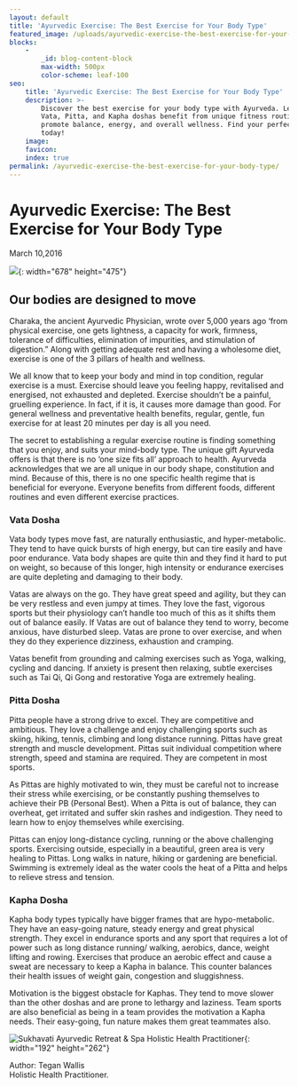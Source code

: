 ```yaml
---
layout: default
title: 'Ayurvedic Exercise: The Best Exercise for Your Body Type'
featured_image: /uploads/ayurvedic-exercise-the-best-exercise-for-your-body-type.jpg
blocks:
    -
        _id: blog-content-block
        max-width: 500px
        color-scheme: leaf-100
seo:
    title: 'Ayurvedic Exercise: The Best Exercise for Your Body Type'
    description: >-
        Discover the best exercise for your body type with Ayurveda. Learn how
        Vata, Pitta, and Kapha doshas benefit from unique fitness routines that
        promote balance, energy, and overall wellness. Find your perfect workout
        today!
    image:
    favicon:
    index: true
permalink: /ayurvedic-exercise-the-best-exercise-for-your-body-type/
---
```

# Ayurvedic Exercise: The Best Exercise for Your Body Type

March 10,2016

![](https://www.sukhavatibali.com/wp-content/uploads/2019/01/exercise-final-mailchimp-1458272984-medium.jpg){: width="678" height="475"}

## **Our bodies are designed to move**

Charaka, the ancient Ayurvedic Physician, wrote over 5,000 years ago ‘from physical exercise, one gets lightness, a capacity for work, firmness, tolerance of difficulties, elimination of impurities, and stimulation of digestion.” Along with getting adequate rest and having a wholesome diet, exercise is one of the 3 pillars of health and wellness.

We all know that to keep your body and mind in top condition, regular exercise is a must. Exercise should leave you feeling happy, revitalised and energised, not exhausted and depleted. Exercise shouldn’t be a painful, gruelling experience. In fact, if it is, it causes more damage than good. For general wellness and preventative health benefits, regular, gentle, fun exercise for at least 20 minutes per day is all you need.

The secret to establishing a regular exercise routine is finding something that you enjoy, and suits your mind-body type. The unique gift Ayurveda offers is that there is no ‘one size fits all’ approach to health. Ayurveda acknowledges that we are all unique in our body shape, constitution and mind. Because of this, there is no one specific health regime that is beneficial for everyone. Everyone benefits from different foods, different routines and even different exercise practices.

### Vata Dosha

Vata body types move fast, are naturally enthusiastic, and hyper-metabolic. They tend to have quick bursts of high energy, but can tire easily and have poor endurance. Vata body shapes are quite thin and they find it hard to put on weight, so because of this longer, high intensity or endurance exercises are quite depleting and damaging to their body.

Vatas are always on the go. They have great speed and agility, but they can be very restless and even jumpy at times. They love the fast, vigorous sports but their physiology can’t handle too much of this as it shifts them out of balance easily. If Vatas are out of balance they tend to worry, become anxious, have disturbed sleep. Vatas are prone to over exercise, and when they do they experience dizziness, exhaustion and cramping.

Vatas benefit from grounding and calming exercises such as Yoga, walking, cycling and dancing. If anxiety is present then relaxing, subtle exercises such as Tai Qi, Qi Gong and restorative Yoga are extremely healing.

### Pitta Dosha

Pitta people have a strong drive to excel. They are competitive and ambitious. They love a challenge and enjoy challenging sports such as skiing, hiking, tennis, climbing and long distance running. Pittas have great strength and muscle development. Pittas suit individual competition where strength, speed and stamina are required. They are competent in most sports.

As Pittas are highly motivated to win, they must be careful not to increase their stress while exercising, or be constantly pushing themselves to achieve their PB (Personal Best). When a Pitta is out of balance, they can overheat, get irritated and suffer skin rashes and indigestion. They need to learn how to enjoy themselves while exercising.

Pittas can enjoy long-distance cycling, running or the above challenging sports. Exercising outside, especially in a beautiful, green area is very healing to Pittas. Long walks in nature, hiking or gardening are beneficial. Swimming is extremely ideal as the water cools the heat of a Pitta and helps to relieve stress and tension.

### Kapha Dosha

Kapha body types typically have bigger frames that are hypo-metabolic. They have an easy-going nature, steady energy and great physical strength. They excel in endurance sports and any sport that requires a lot of power such as long distance running/ walking, aerobics, dance, weight lifting and rowing. Exercises that produce an aerobic effect and cause a sweat are necessary to keep a Kapha in balance. This counter balances their health issues of weight gain, congestion and sluggishness.

Motivation is the biggest obstacle for Kaphas. They tend to move slower than the other doshas and are prone to lethargy and laziness. Team sports are also beneficial as being in a team provides the motivation a Kapha needs. Their easy-going, fun nature makes them great teammates also.

![Sukhavati Ayurvedic Retreat &amp; Spa Holistic Health Practitioner](https://www.sukhavatibali.com/wp-content/uploads/2018/10/tegan-final2-2-1500357848-medium.jpg){: width="192" height="262"}

Author: Tegan Wallis<br>Holistic Health Practitioner.
